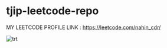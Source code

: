 # tjip-leetcode-repo
MY LEETCODE PROFILE LINK : https://leetcode.com/nahin_cdr/

![trt](https://user-images.githubusercontent.com/45636041/159938714-2687c9d2-cce8-468f-a9f2-e93aa3a3c23d.PNG)

